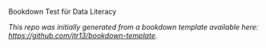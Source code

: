 Bookdown Test für Data Literacy

*This repo was initially generated from a bookdown template available here: https://github.com/jtr13/bookdown-template.*



